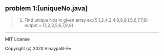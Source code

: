 ## problem 1:[uniqueNo.java]
> 1. Find unique Nos in given array ex:{5,1,2,4,2,4,8,9,9,1,5,6,7,7,8} <br>
      output = {1,2,3,5,6,7,8,9}


----------------------------------------------------------------------------------
MIT License

Copyright (c) 2020 Vinaypatil-Ev